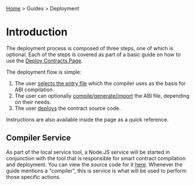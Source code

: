 [Home](../..) > Guides > Deployment

# Introduction

The deployment process is composed of three steps, one of which is optional. Each of the steps is covered as part of a basic guide on how to use the [Deploy Contracts Page](../../pages/interact/deployment-page.md).

The deployment flow is simple:

1. The user [selects the entry file](step-one.md) which the compiler uses as the basis for ABI compilation.
2. The user can optionally [compile/generate/import](step-two.md) the ABI file, depending on their needs.
3. The user [deploys](step-three.md) the contract source code.

Instructions are also available inside the page as a quick reference. 

## Compiler Service

As part of the local service tool, a Node.JS service will be started in conjunction with the tool that is responsible for smart contract compilation and deployment. You can view the source code for it [here](https://github.com/EOSIO/eosio-toppings/tree/master/packages/api-eosio-compiler). Whenever the guide mentions a "compiler", this is service is what will be used to perform those specific actions.
